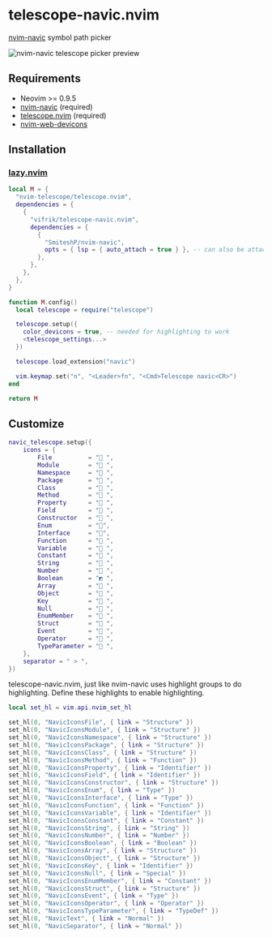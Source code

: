 # telescope-navic.nvim
[nvim-navic](https://github.com/SmiteshP/nvim-navic) symbol path picker

![nvim-navic telescope picker preview](https://github.com/user-attachments/assets/8696cea8-e1df-4c43-896f-a3b88a5e1667)

## Requirements
- Neovim >= 0.9.5
- [nvim-navic](https://github.com/SmiteshP/nvim-navic) (required)
- [telescope.nvim](https://github.com/nvim-telescope/telescope.nvim) (required)
- [nvim-web-devicons](https://github.com/nvim-tree/nvim-web-devicons)

## Installation
### [lazy.nvim](https://github.com/folke/lazy.nvim)
```lua
local M = {
  "nvim-telescope/telescope.nvim",
  dependencies = {
    {
      "vifrik/telescope-navic.nvim",
      dependencies = {
        {
          "SmiteshP/nvim-navic",
          opts = { lsp = { auto_attach = true } }, -- can also be attached manually, see nvim-navic
        },
      },
    },
  },
}

function M.config()
  local telescope = require("telescope")

  telescope.setup({
    color_devicons = true, -- needed for highlighting to work
    <telescope_settings...>
  })

  telescope.load_extension("navic")

  vim.keymap.set("n", "<Leader>fn", "<Cmd>Telescope navic<CR>")
end

return M
```

## Customize
```lua
navic_telescope.setup({
    icons = {
        File          = "󰈙 ",
        Module        = " ",
        Namespace     = "󰌗 ",
        Package       = " ",
        Class         = "󰌗 ",
        Method        = "󰆧 ",
        Property      = " ",
        Field         = " ",
        Constructor   = " ",
        Enum          = "󰕘",
        Interface     = "󰕘",
        Function      = "󰊕 ",
        Variable      = "󰆧 ",
        Constant      = "󰏿 ",
        String        = "󰀬 ",
        Number        = "󰎠 ",
        Boolean       = "◩ ",
        Array         = "󰅪 ",
        Object        = "󰅩 ",
        Key           = "󰌋 ",
        Null          = "󰟢 ",
        EnumMember    = " ",
        Struct        = "󰌗 ",
        Event         = " ",
        Operator      = "󰆕 ",
        TypeParameter = "󰊄 ",
    },
    separator = " > ",
})
```

telescope-navic.nvim, just like nvim-navic uses highlight groups to do highlighting. Define these highlights to enable highlighting.
```lua
local set_hl = vim.api.nvim_set_hl

set_hl(0, "NavicIconsFile", { link = "Structure" })
set_hl(0, "NavicIconsModule", { link = "Structure" })
set_hl(0, "NavicIconsNamespace", { link = "Structure" })
set_hl(0, "NavicIconsPackage", { link = "Structure" })
set_hl(0, "NavicIconsClass", { link = "Structure" })
set_hl(0, "NavicIconsMethod", { link = "Function" })
set_hl(0, "NavicIconsProperty", { link = "Identifier" })
set_hl(0, "NavicIconsField", { link = "Identifier" })
set_hl(0, "NavicIconsConstructor", { link = "Structure" })
set_hl(0, "NavicIconsEnum", { link = "Type" })
set_hl(0, "NavicIconsInterface", { link = "Type" })
set_hl(0, "NavicIconsFunction", { link = "Function" })
set_hl(0, "NavicIconsVariable", { link = "Identifier" })
set_hl(0, "NavicIconsConstant", { link = "Constant" })
set_hl(0, "NavicIconsString", { link = "String" })
set_hl(0, "NavicIconsNumber", { link = "Number" })
set_hl(0, "NavicIconsBoolean", { link = "Boolean" })
set_hl(0, "NavicIconsArray", { link = "Structure" })
set_hl(0, "NavicIconsObject", { link = "Structure" })
set_hl(0, "NavicIconsKey", { link = "Identifier" })
set_hl(0, "NavicIconsNull", { link = "Special" })
set_hl(0, "NavicIconsEnumMember", { link = "Constant" })
set_hl(0, "NavicIconsStruct", { link = "Structure" })
set_hl(0, "NavicIconsEvent", { link = "Type" })
set_hl(0, "NavicIconsOperator", { link = "Operator" })
set_hl(0, "NavicIconsTypeParameter", { link = "TypeDef" })
set_hl(0, "NavicText", { link = "Normal" })
set_hl(0, "NavicSeparator", { link = "Normal" })
```
